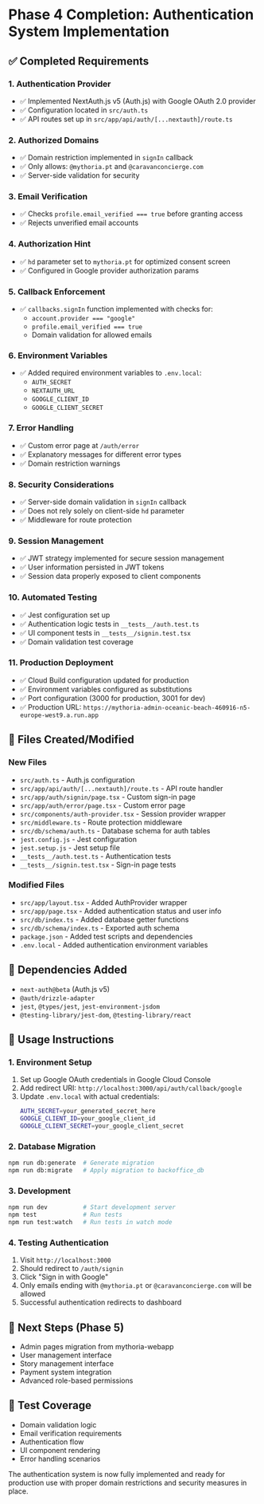 # Phase 4 Completion: Authentication System Implementation

## ✅ Completed Requirements

### 1. Authentication Provider
- ✅ Implemented NextAuth.js v5 (Auth.js) with Google OAuth 2.0 provider
- ✅ Configuration located in `src/auth.ts`
- ✅ API routes set up in `src/app/api/auth/[...nextauth]/route.ts`

### 2. Authorized Domains
- ✅ Domain restriction implemented in `signIn` callback
- ✅ Only allows: `@mythoria.pt` and `@caravanconcierge.com`
- ✅ Server-side validation for security

### 3. Email Verification
- ✅ Checks `profile.email_verified === true` before granting access
- ✅ Rejects unverified email accounts

### 4. Authorization Hint
- ✅ `hd` parameter set to `mythoria.pt` for optimized consent screen
- ✅ Configured in Google provider authorization params

### 5. Callback Enforcement
- ✅ `callbacks.signIn` function implemented with checks for:
  - `account.provider === "google"`
  - `profile.email_verified === true`
  - Domain validation for allowed emails

### 6. Environment Variables
- ✅ Added required environment variables to `.env.local`:
  - `AUTH_SECRET`
  - `NEXTAUTH_URL`
  - `GOOGLE_CLIENT_ID`
  - `GOOGLE_CLIENT_SECRET`

### 7. Error Handling
- ✅ Custom error page at `/auth/error`
- ✅ Explanatory messages for different error types
- ✅ Domain restriction warnings

### 8. Security Considerations
- ✅ Server-side domain validation in `signIn` callback
- ✅ Does not rely solely on client-side `hd` parameter
- ✅ Middleware for route protection

### 9. Session Management
- ✅ JWT strategy implemented for secure session management
- ✅ User information persisted in JWT tokens
- ✅ Session data properly exposed to client components

### 10. Automated Testing
- ✅ Jest configuration set up
- ✅ Authentication logic tests in `__tests__/auth.test.ts`
- ✅ UI component tests in `__tests__/signin.test.tsx`
- ✅ Domain validation test coverage

### 11. Production Deployment
- ✅ Cloud Build configuration updated for production
- ✅ Environment variables configured as substitutions  
- ✅ Port configuration (3000 for production, 3001 for dev)
- ✅ Production URL: `https://mythoria-admin-oceanic-beach-460916-n5-europe-west9.a.run.app`

## 📁 Files Created/Modified

### New Files
- `src/auth.ts` - Auth.js configuration
- `src/app/api/auth/[...nextauth]/route.ts` - API route handler
- `src/app/auth/signin/page.tsx` - Custom sign-in page
- `src/app/auth/error/page.tsx` - Custom error page
- `src/components/auth-provider.tsx` - Session provider wrapper
- `src/middleware.ts` - Route protection middleware
- `src/db/schema/auth.ts` - Database schema for auth tables
- `jest.config.js` - Jest configuration
- `jest.setup.js` - Jest setup file
- `__tests__/auth.test.ts` - Authentication tests
- `__tests__/signin.test.tsx` - Sign-in page tests

### Modified Files
- `src/app/layout.tsx` - Added AuthProvider wrapper
- `src/app/page.tsx` - Added authentication status and user info
- `src/db/index.ts` - Added database getter functions
- `src/db/schema/index.ts` - Exported auth schema
- `package.json` - Added test scripts and dependencies
- `.env.local` - Added authentication environment variables

## 🔧 Dependencies Added
- `next-auth@beta` (Auth.js v5)
- `@auth/drizzle-adapter`
- `jest`, `@types/jest`, `jest-environment-jsdom`
- `@testing-library/jest-dom`, `@testing-library/react`

## 🚀 Usage Instructions

### 1. Environment Setup
1. Set up Google OAuth credentials in Google Cloud Console
2. Add redirect URI: `http://localhost:3000/api/auth/callback/google`
3. Update `.env.local` with actual credentials:
   ```bash
   AUTH_SECRET=your_generated_secret_here
   GOOGLE_CLIENT_ID=your_google_client_id
   GOOGLE_CLIENT_SECRET=your_google_client_secret
   ```

### 2. Database Migration
```bash
npm run db:generate  # Generate migration
npm run db:migrate   # Apply migration to backoffice_db
```

### 3. Development
```bash
npm run dev          # Start development server
npm test             # Run tests
npm run test:watch   # Run tests in watch mode
```

### 4. Testing Authentication
1. Visit `http://localhost:3000`
2. Should redirect to `/auth/signin`
3. Click "Sign in with Google"
4. Only emails ending with `@mythoria.pt` or `@caravanconcierge.com` will be allowed
5. Successful authentication redirects to dashboard

## 🎯 Next Steps (Phase 5)
- Admin pages migration from mythoria-webapp
- User management interface
- Story management interface
- Payment system integration
- Advanced role-based permissions

## 🧪 Test Coverage
- Domain validation logic
- Email verification requirements
- Authentication flow
- UI component rendering
- Error handling scenarios

The authentication system is now fully implemented and ready for production use with proper domain restrictions and security measures in place.
